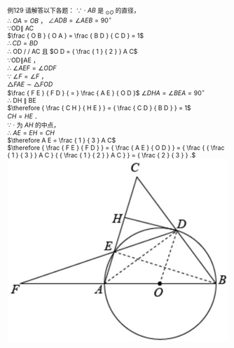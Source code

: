 例129 请解答以下各题：
∵ $\cdot \ A B$ 是 $_ { \odot O }$ 的直径，  
∴ $O A = O B$ ， $\angle A D B = \angle A E B = 9 0 ^ { \circ }$   
∵OD∥ AC  
$\frac { O B } { O A } = \frac { B D } { C D } = 1$   
$\therefore C D = B D$   
∴ OD / / AC 且 $O D = { \frac { 1 } { 2 } } A C$   
∵OD∥AE ，  
∴ $\angle A E F = \angle O D F$   
∵ $\angle F = \angle F$ ，  
$\triangle F A E \sim \triangle F O D$   
$\frac { F E } { F D } { = } \frac { A E } { O D }$ $\angle D H A = \angle B E A = 9 0 ^ { \circ }$   
∴ DH ∥ BE  
$\therefore { \frac { C H } { H E } } = { \frac { C D } { B D } } = 1$   
$C H = H E$ ．  
∵ $\cdot$ 为 $A H$ 的中点，  
∴ $A E = E H = C H$   
$\therefore A E = \frac { 1 } { 3 } A C$   
$\therefore { \frac { F E } { F D } } = { \frac { A E } { O D } } = { \frac { { \frac { 1 } { 3 } } A C } { { \frac { 1 } { 2 } } A C } } = { \frac { 2 } { 3 } } .$
![](<../../qs_image_DB/专题3-6__圆的综合（27类题型）（解析版）/f16f4d88a607b2d0cbc8e764cac3801d377f4802cec41ca989caa5ad8f70d109.jpg>)
